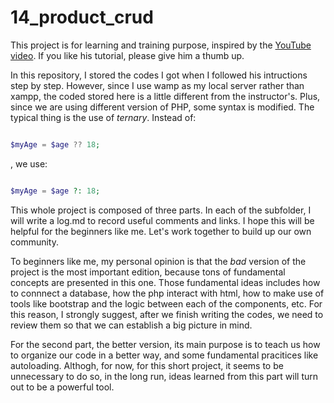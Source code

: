 # 14_product_crud

This project is for learning and training purpose, inspired by the [YouTube video](https://www.youtube.com/watch?v=2eebptXfEvw). If you like his tutorial, please give him a thumb up.

In this repository, I stored the codes I got when I followed his intructions step by step. However, since I use wamp as my local server rather than xampp, the coded stored here is a little different from the instructor's. Plus, since we are using different version of PHP, some syntax is modified. The typical thing is the use of *ternary*. Instead of:

```php

$myAge = $age ?? 18;

```

, we use:

```php

$myAge = $age ?: 18;

```

This whole project is composed of three parts. In each of the subfolder, I will write a log.md to record useful comments and links. I hope this will be helpful for the beginners like me. Let's work together to build up our own community.

To beginners like me, my personal opinion is that the *bad* version of the project is the most important edition, because tons of fundamental concepts are presented in this one. Those fundamental ideas includes how to connnect a database, how the php interact with html, how to make use of tools like bootstrap and the logic between each of the components, etc. For this reason, I strongly suggest, after we finish writing the codes, we need to review them so that we can establish a big picture in mind.

For the second part, the better version, its main purpose is to teach us how to organize our code in a better way, and some fundamental pracitices like autoloading. Althogh, for now, for this short project, it seems to be unnecessary to do so, in the long run, ideas learned from this part will turn out to be a powerful tool.
